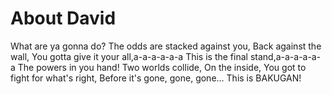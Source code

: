 # About David

What are ya gonna do?
The odds are stacked against you,
Back against the wall,
You gotta give it your all,a-a-a-a-a-a
This is the final stand,a-a-a-a-a-a
The powers in you hand!
Two worlds collide,
On the inside,
You got to fight for what's right,
Before it's gone,
gone, gone...
This is BAKUGAN!
